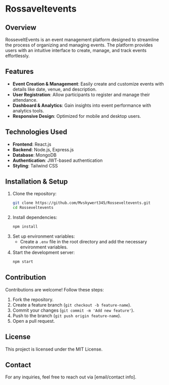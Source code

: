 # Rossaveltevents


## Overview
RosseveltEvents is an event management platform designed to streamline the process of organizing and managing events. The platform provides users with an intuitive interface to create, manage, and track events effortlessly.

## Features
- **Event Creation & Management**: Easily create and customize events with details like date, venue, and description.
- **User Registration**: Allow participants to register and manage their attendance.
- **Dashboard & Analytics**: Gain insights into event performance with analytics tools.
- **Responsive Design**: Optimized for mobile and desktop users.

## Technologies Used
- **Frontend**: React.js
- **Backend**: Node.js, Express.js
- **Database**: MongoDB
- **Authentication**: JWT-based authentication
- **Styling**: Tailwind CSS

## Installation & Setup
1. Clone the repository:
   ```sh
   git clone https://github.com/Mvskywert345/Rosseveltevents.git
   cd Rosseveltevents
   ```
2. Install dependencies:
   ```sh
   npm install
   ```
3. Set up environment variables:
   - Create a `.env` file in the root directory and add the necessary environment variables.
4. Start the development server:
   ```sh
   npm start
   ```

## Contribution
Contributions are welcome! Follow these steps:
1. Fork the repository.
2. Create a feature branch (`git checkout -b feature-name`).
3. Commit your changes (`git commit -m 'Add new feature'`).
4. Push to the branch (`git push origin feature-name`).
5. Open a pull request.

## License
This project is licensed under the MIT License.

## Contact
For any inquiries, feel free to reach out via [email/contact info].

